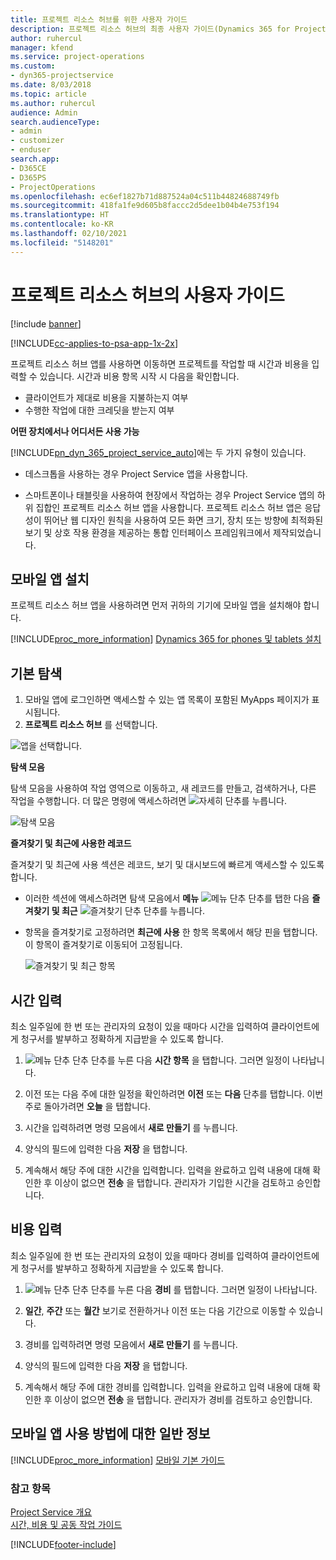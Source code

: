 ```yaml
---
title: 프로젝트 리소스 허브를 위한 사용자 가이드
description: 프로젝트 리소스 허브의 최종 사용자 가이드(Dynamics 365 for Project Service)
author: ruhercul
manager: kfend
ms.service: project-operations
ms.custom:
- dyn365-projectservice
ms.date: 8/03/2018
ms.topic: article
ms.author: ruhercul
audience: Admin
search.audienceType:
- admin
- customizer
- enduser
search.app:
- D365CE
- D365PS
- ProjectOperations
ms.openlocfilehash: ec6ef1827b71d887524a04c511b44824688749fb
ms.sourcegitcommit: 418fa1fe9d605b8faccc2d5dee1b04b4e753f194
ms.translationtype: HT
ms.contentlocale: ko-KR
ms.lasthandoff: 02/10/2021
ms.locfileid: "5148201"
---
```

# <a name="user-guide-for-project-resource-hub"></a>프로젝트 리소스 허브의 사용자 가이드

[!include [banner](../includes/psa-now-project-operations.md)]

[!INCLUDE[cc-applies-to-psa-app-1x-2x](../includes/cc-applies-to-psa-app-1x-2x.md)]

프로젝트 리소스 허브 앱를 사용하면 이동하면 프로젝트를 작업할 때 시간과 비용을 입력할 수 있습니다. 시간과 비용 항목 시작 시 다음을 확인합니다.

- 클라이언트가 제대로 비용을 지불하는지 여부
- 수행한 작업에 대한 크레딧을 받는지 여부

**어떤 장치에서나 어디서든 사용 가능**

[!INCLUDE[pn_dyn_365_project_service_auto](../includes/pn-dyn-365-project-service-auto.md)]에는 두 가지 유형이 있습니다. 

- 데스크톱을 사용하는 경우 Project Service 앱을 사용합니다. 

- 스마트폰이나 태블릿을 사용하여 현장에서 작업하는 경우 Project Service 앱의 하위 집합인 프로젝트 리소스 허브 앱을 사용합니다. 프로젝트 리소스 허브 앱은 응답성이 뛰어난 웹 디자인 원칙을 사용하여 모든 화면 크기, 장치 또는 방향에 최적화된 보기 및 상호 작용 환경을 제공하는 통합 인터페이스 프레임워크에서 제작되었습니다. 


## <a name="install-the-mobile-app"></a>모바일 앱 설치
프로젝트 리소스 허브 앱을 사용하려면 먼저 귀하의 기기에 모바일 앱을 설치해야 합니다. 

[!INCLUDE[proc_more_information](../includes/proc-more-information.md)] [Dynamics 365 for phones 및 tablets 설치](https://docs.microsoft.com/dynamics365/mobile-app/install-dynamics-365-for-phones-and-tablets)

## <a name="basic-navigation"></a>기본 탐색
1.  모바일 앱에 로그인하면 액세스할 수 있는 앱 목록이 포함된 MyApps 페이지가 표시됩니다. 
2.  **프로젝트 리소스 허브** 를 선택합니다.

![앱을 선택합니다.](media/chooseApp_1.png "앱을 선택합니다.")

**탐색 모음**

탐색 모음을 사용하여 작업 영역으로 이동하고, 새 레코드를 만들고, 검색하거나, 다른 작업을 수행합니다. 더 많은 명령에 액세스하려면 ![자세히 단추](media/MoreButton.png "자세히 버튼")를 누릅니다.

![탐색 모음](media/NavBar_2.png "탐색 모음")

**즐겨찾기 및 최근에 사용한 레코드**

즐겨찾기 및 최근에 사용 섹션은 레코드, 보기 및 대시보드에 빠르게 액세스할 수 있도록 합니다. 

- 이러한 섹션에 액세스하려면 탐색 모음에서 **메뉴** ![메뉴 단추](media/MenuButton.png "메뉴 단추") 단추를 탭한 다음 **즐겨찾기 및 최근** ![즐겨찾기 단추](media/FavButton.png "즐겨 찾기 단추") 단추를 누릅니다.

- 항목을 즐겨찾기로 고정하려면 **최근에 사용** 한 항목 목록에서 해당 핀을 탭합니다. 이 항목이 즐겨찾기로 이동되어 고정됩니다.

  ![즐겨찾기 및 최근 항목](media/Favs_3.png "즐겨찾기 및 최근 항목")
 
## <a name="enter-time"></a>시간 입력
최소 일주일에 한 번 또는 관리자의 요청이 있을 때마다 시간을 입력하여 클라이언트에게 청구서를 발부하고 정확하게 지급받을 수 있도록 합니다.

1. ![메뉴 단추](media/MenuButton.png "메뉴 단추") 단추 단추를 누른 다음 **시간 항목** 을 탭합니다. 그러면 일정이 나타납니다.

2. 이전 또는 다음 주에 대한 일정을 확인하려면 **이전** 또는 **다음** 단추를 탭합니다. 이번 주로 돌아가려면 **오늘** 을 탭합니다.

3. 시간을 입력하려면 명령 모음에서 **새로 만들기** 를 누릅니다. 

4. 양식의 필드에 입력한 다음 **저장** 을 탭합니다.

5. 계속해서 해당 주에 대한 시간을 입력합니다. 입력을 완료하고 입력 내용에 대해 확인한 후 이상이 없으면 **전송** 을 탭합니다. 관리자가 기입한 시간을 검토하고 승인합니다.

## <a name="enter-expenses"></a>비용 입력 
최소 일주일에 한 번 또는 관리자의 요청이 있을 때마다 경비를 입력하여 클라이언트에게 청구서를 발부하고 정확하게 지급받을 수 있도록 합니다.

1. ![메뉴 단추](media/MenuButton.png "메뉴 단추") 단추 단추를 누른 다음 **경비** 를 탭합니다. 그러면 일정이 나타납니다.

2. **일간**, **주간** 또는 **월간** 보기로 전환하거나 이전 또는 다음 기간으로 이동할 수 있습니다. 

3. 경비를 입력하려면 명령 모음에서 **새로 만들기** 를 누릅니다. 

4. 양식의 필드에 입력한 다음 **저장** 을 탭합니다.

5. 계속해서 해당 주에 대한 경비를 입력합니다. 입력을 완료하고 입력 내용에 대해 확인한 후 이상이 없으면 **전송** 을 탭합니다. 관리자가 경비를 검토하고 승인합니다.

## <a name="general-information-on-how-to-use-the-mobile-app"></a>모바일 앱 사용 방법에 대한 일반 정보 
[!INCLUDE[proc_more_information](../includes/proc-more-information.md)] [모바일 기본 가이드](https://docs.microsoft.com/dynamics365/mobile-app/dynamics-365-phones-tablets-users-guide)

### <a name="see-also"></a>참고 항목  
 [Project Service 개요](../psa/overview.md)   
 [시간, 비용 및 공동 작업 가이드](../psa/time-expense-collaboration-guide.md)   
 


[!INCLUDE[footer-include](../includes/footer-banner.md)]